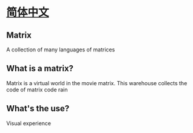 # [简体中文](https://github.com/Bdbmzwsc/MATRIX/blob/main/README.md)

## Matrix

A collection of many languages of matrices

## What is a matrix?

Matrix is a virtual world in the movie matrix. This warehouse collects the code of matrix code rain

## What's the use?

Visual experience
